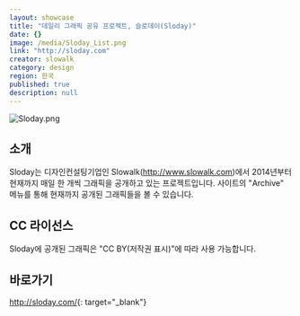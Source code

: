 ```yaml
---
layout: showcase
title: "데일리 그래픽 공유 프로젝트, 슬로데이(Sloday)"
date: {}
image: /media/Sloday_List.png
link: "http://sloday.com"
creator: slowalk
category: design
region: 한국
published: true
description: null
---
```






![Sloday.png]({{site.baseurl}}/media/Sloday.png)

## 소개

Sloday는 디자인컨설팅기업인 Slowalk(http://www.slowalk.com)에서 2014년부터 현재까지 매일 한 개씩 그래픽을 공개하고 있는 프로젝트입니다. 사이트의 "Archive" 메뉴를 통해 현재까지 공개된 그래픽들을 볼 수 있습니다.

## CC 라이선스

Sloday에 공개된 그래픽은 "CC BY(저작권 표시)"에 따라 사용 가능합니다.

## 바로가기

<http://sloday.com/>{: target="_blank"}
